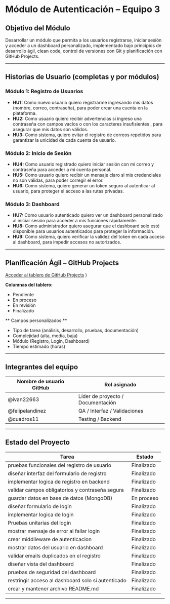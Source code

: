 # Módulo de Autenticación – Equipo 3

## Objetivo del Módulo

Desarrollar un módulo que permita a los usuarios registrarse, iniciar sesión y acceder a un dashboard personalizado, implementado bajo principios de desarrollo ágil, clean code, control de versiones con Git y planificación con GitHub Projects.

---

## Historias de Usuario (completas y por módulos)

### Módulo 1: Registro de Usuarios

- **HU1:** Como nuevo usuario quiero registrarme ingresando mis datos (nombre, correo, contraseña), para poder crear una cuenta en la plataforma.
- **HU2:** Como usuario quiero recibir advertencias si ingreso una contraseña con campos vacíos o con los caracteres insufisientes , para asegurar que mis datos son válidos.
- **HU3:** Como sistema, quiero evitar el registro de correos repetidos para garantizar la unicidad de cada cuenta de usuario.

### Módulo 2: Inicio de Sesión

- **HU4:** Como usuario registrado quiero iniciar sesión con mi correo y contraseña para acceder a mi cuenta personal.
- **HU5:** Como usuario quiero recibir un mensaje claro si mis credenciales no son válidas, para poder corregir el error.
- **HU6:** Como sistema, quiero generar un token seguro al autenticar al usuario, para proteger el acceso a las rutas privadas.

### Módulo 3: Dashboard

- **HU7:** Como usuario autenticado quiero ver un dashboard personalizado al iniciar sesión para acceder a mis funciones rápidamente.
- **HU8:** Como administrador quiero asegurar que el dashboard solo esté disponible para usuarios autenticados para proteger la información.
- **HU9:** Como sistema, quiero verificar la validez del token en cada acceso al dashboard, para impedir accesos no autorizados.

---

## Planificación Ágil – GitHub Projects

[Acceder al tablero de GitHub Projects](https://github.com/user-attachments/assets/788ea1e5-9b93-4b44-935b-5572ee38ece4)
)

**Columnas del tablero:**

- Pendiente
- En proceso
- En revisión
- Finalizado

** Campos personalizados:**

- Tipo de tarea (análisis, desarrollo, pruebas, documentación)
- Complejidad (alta, media, baja)
- Módulo (Registro, Login, Dashboard)
- Tiempo estimado (horas)

---

## Integrantes del equipo

| Nombre de usuario GitHub | Rol asignado                     |
|--------------------------|----------------------------------|
| @ivan22663               | Líder de proyecto / Documentación|
| @felipelandinez          | QA / Interfaz  / Validaciones    |
| @cuadros11               | Testing /  Backend               |

---

## Estado del Proyecto

| Tarea                                                            | Estado       |
|------------------------------------------------------------------|--------------|
| pruebas funcionales del registro de usuario                      |  Finalizado  |
| diseñar interfaz del formulario de registro                      |  Finalizado  |
| implementar logica de registro en backend                        |  Finalizado  |
| validar campos obligatorios y contraseña segura                  |  Finalizado  |
| guardar datos en base de datos (MongoDB)                         |  En proceso  |
| diseñar formulario de login                                      |  Finalizado  |
| implementar logica de login                                      |  Finalizado  |
| Pruebas unitarias del login                                      |  Finalizado  |
| mostrar mensaje de error al fallar login                         |  Finalizado  |
| crear middlleware  de autenticacion                              |  Finalizado  |
| mostrar datos del usuario en dashboard                           |  Finalizado  |
|validar emails duplicados en el registro                          |  Finalizado  |
| diseñar vista del dashboard                                      |  Finalizado  |
| pruebas de seguridad del dashboard                               |  Finalizado  |
| restringir acceso al dashboard solo si autenticado               |  Finalizado  |
| crear y mantener archivo README.md                               |  Finalizado  |
---

